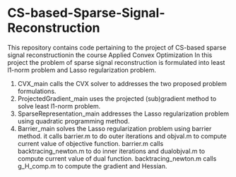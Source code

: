 # CS-based-Sparse-Signal-Reconstruction
This repository contains code pertaining to the project of CS-based sparse signal reconstructionin the course Applied Convex Optimization
In this project the problem of sparse signal reconstruction is formulated into least l1-norm problem and Lasso regularization problem.
1. CVX_main calls the CVX solver to addresses the two proposed problem formulations.
2. ProjectedGradient_main uses the projected (sub)gradient method to solve least l1-norm problem.
3. SparseRepresentation_main addresses the Lasso regularization problem using quadratic programming method.
4. Barrier_main solves the Lasso regularization problem using barrier method. it calls barrier.m to do outer iterations and objval.m to compute current value of objective function. barrier.m calls backtracing_newton.m to do inner iterations and dualobjval.m to compute current value of dual function. backtracing_newton.m calls g_H_comp.m to compute the gradient and Hessian.
